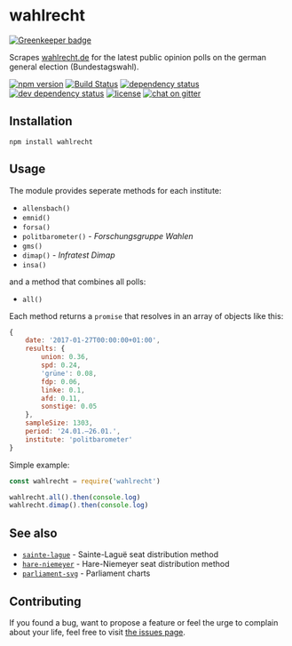 # wahlrecht

[![Greenkeeper badge](https://badges.greenkeeper.io/juliuste/wahlrecht.svg)](https://greenkeeper.io/)

Scrapes [wahlrecht.de](http://wahlrecht.de) for the latest public opinion polls on the german general election (Bundestagswahl).

[![npm version](https://img.shields.io/npm/v/wahlrecht.svg)](https://www.npmjs.com/package/wahlrecht)
[![Build Status](https://travis-ci.org/juliuste/wahlrecht.svg?branch=master)](https://travis-ci.org/juliuste/wahlrecht)
[![dependency status](https://img.shields.io/david/juliuste/wahlrecht.svg)](https://david-dm.org/juliuste/wahlrecht)
[![dev dependency status](https://img.shields.io/david/dev/juliuste/wahlrecht.svg)](https://david-dm.org/juliuste/wahlrecht#info=devDependencies)
[![license](https://img.shields.io/github/license/juliuste/wahlrecht.svg?style=flat)](LICENSE)
[![chat on gitter](https://badges.gitter.im/juliuste.svg)](https://gitter.im/juliuste)

## Installation

```shell
npm install wahlrecht
```

## Usage

The module provides seperate methods for each institute:

- `allensbach()`
- `emnid()`
- `forsa()`
- `politbarometer()` - *Forschungsgruppe Wahlen*
- `gms()`
- `dimap()` - *Infratest Dimap*
- `insa()`

and a method that combines all polls:

- `all()`

Each method returns a `promise` that resolves in an array of objects like this:
```js
{
	date: '2017-01-27T00:00:00+01:00',
	results: {
		union: 0.36,
		spd: 0.24,
		'grüne': 0.08,
		fdp: 0.06,
		linke: 0.1,
		afd: 0.11,
		sonstige: 0.05
	},
	sampleSize: 1303,
	period: '24.01.–26.01.',
	institute: 'politbarometer'
}
```

Simple example:
```js
const wahlrecht = require('wahlrecht')

wahlrecht.all().then(console.log)
wahlrecht.dimap().then(console.log)
```

## See also

- [`sainte-lague`](https://github.com/juliuste/sainte-lague) - Sainte-Laguë seat distribution method
- [`hare-niemeyer`](https://github.com/juliuste/hare-niemeyer) - Hare-Niemeyer seat distribution method
- [`parliament-svg`](https://github.com/juliuste/parliament-svg) - Parliament charts

## Contributing

If you found a bug, want to propose a feature or feel the urge to complain about your life, feel free to visit [the issues page](https://github.com/juliuste/wahlrecht/issues).
